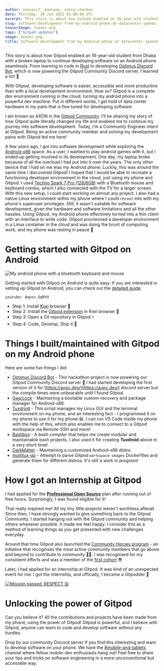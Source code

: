 ```yaml
---
author: axonasif, pawlean, nancy-chauhan
date: Thursday, 30 Jun 2022 02:00:00 UTC
excerpt: This story is about how Gitpod enabled an 18-year-old student from Dhaka with a broken laptop to continue developing software on an Android phone seamlessly
slug: software-development-from-my-android-phone-at-datacenter-speeds
teaserImage: teaser.png
tags: ["Gitpod updates"]
image: teaser.png
title: Software development from my Android phone at datacenter speeds
---
```


<script context="module">
  export const prerender = true;
</script>

This story is about how Gitpod enabled an 18-year-old student from Dhaka with a broken laptop to continue developing software on an Android phone seamlessly. From learning to code in [Rust](https://www.rust-lang.org/learn) to developing [Optimus Discord Bot](https://github.com/supremegamers/optimus), which is now powering the Gitpod Community Discord server, I learned a lot! 🥳

With Gitpod, developing software is easier, accessible and more productive than with a local development environment. How so? Gitpod is a complete dev environment running in the cloud, turning my android phone into a powerful dev machine. Put in different words, I get hold of data center hardware in my palm that is fine tuned for developing software.

I am known as AXON in the [Gitpod Community](https://www.gitpod.io/chat). I’ll be sharing my story of how Gitpod quite literally changed my life and enabled me to continue my journey into software development. Today, I’m a Community Engineer intern at Gitpod. Being an active community member and solving my development pains with Gitpod led me here!

A few years ago, I got into software development while exploring the [Android-x86](https://www.android-x86.org/) space. As a user, I wanted to play android games with it, but I ended up getting involved in its development. One day, my laptop broke because of all the overload I had put into it over the years. The only other device that I had on me was my Android phone. Luckily, this was around the same time I discovered Gitpod! I hoped that I would be able to recreate a functioning developer environment in the cloud, just using my phone and Gitpod. I used [Techno Spark 7 Pro (128/6GB)](https://www.gsmarena.com/tecno_spark_7_pro-10884.php) with a Bluetooth mouse and keyboard combo, which I also connected with the TV for a larger screen. With this new setup, I could start working on almost any project. I also had a native Linux environment within my phone where I could `chroot` into with my phone's superuser privileges. Still, it wasn't suitable for software development, given the hardware and software limitations and all the other hassles. Using Gitpod, my Android phone effectively turned into a thin client with an interface to write code. Gitpod provisioned a developer environment in a Linux container in the cloud and was doing the brunt of computing work, and my phone was resting in peace 🤣

# Getting started with Gitpod on Android

![My android phone with a bluetooth keyboard and mouse](../../../../../static/images/blog/software-development-from-my-android-phone-at-datacenter-speeds/20220412_004915681.jpg "This is how my setup used to look like!")

Getting started with Gitpod on Android is quite easy. If you are interested in setting up Gitpod on Android, you can check out the [detailed guide](../guides/getting-started-with-gitpod-in-android).

`youtube: Aepvv_OqRYU`

- Step 1: Install [Kiwi](https://kiwibrowser.com/) browser 🥝
- Step 2: Install the [Gitpod extension](https://chrome.google.com/webstore/detail/gitpod-online-ide/dodmmooeoklaejobgleioelladacbeki) in Kiwi browser 🍊
- Step 3: Open a Git repository in Gitpod ⚡️
- Step 4: Code, Develop, Ship it 🚀

# Things I built/maintained with Gitpod on my Android phone

Here are some fun things I did:

- [Optimus Discord Bot](https://github.com/supremegamers/optimus) - This hackathon project is now powering our Gitpod Community Discord server 🎉 I had started developing the first version of it for [https://aopc.dev/](https://aopc.dev/) discord server but the compile times were unbearable until I found Gitpod.
- [GearLock](https://github.com/axonasif/gearlock) - Maintaining a bootable custom-recovery and package manager for Android-x86.
- [Tuxdroid](https://github.com/tuxdroid-io/tuxdroid) - This script manages my Linux GUI and the terminal environment on my phone, and an interesting fact - I programmed it on my phone to use it for my phone 😆. I can run VS Code inside my phone with the help of this, which also enables me to connect to a Gitpod workspace via Remote-SSH and more!
- [Bashbox](https://github.com/bashbox/bashbox) - A _bash compiler_ that helps me create modular and maintainable bash projects. I also used it for creating **Tuxdroid** above in a very short time!
- [DarkMatter](https://github.com/supremegamers/darkmatter) - Maintaining a customized Android-x86 distro.
- [multitux-gp](https://github.com/axonasif/multitux-gp) - Attempt to parse Gitpod `workspace-images` Dockerfiles and generate them for different distros. It's still a work in progress!

# How I got an Internship at Gitpod

I had applied for the **[Professional Open Source](https://www.gitpod.io/docs/professional-open-source)** plan after running out of free hours. Surprisingly, I was found eligible for it!

That really inspired me! All my tiny little projects weren't worthless afterall. Since then, I have strongly wanted to give something back to the Gitpod Community. I started hanging out with the Gitpod community and helping others whenever possible. It made me feel happy. I consider this as a method of learning things as you get presented with new challenges everyday.

Around that time Gitpod also launched the [Community Heroes program](https://www.gitpod.io/community/heroes) - an initiative that recognises the most active community members that go above and beyond to contribute to community 🍊🦸. I was recognised for my consistent efforts and was a member of the [first cohort](https://twitter.com/gitpod/status/1466452229309837313) 😎

Later, I had applied for an internship at Gitpod. It was kind of an unexpected event for me: I got the internship, and officially, I became a Gitpodder 🍊

[![Mission passed: RESPECT 😝](../../../static/images/blog/software-development-from-my-android-phone-at-datacenter-speeds/internship_tweet.png)](https://twitter.com/axonasif/status/1478418230460907529)

# Unlocking the power of Gitpod

Can you believe it? All the contributions and projects have been made from my phone, using the power of Gitpod! Gitpod is powerful, and I believe with Gitpod, anyone can learn to code and develop software without any hurdles.

Drop by our community Discord server if you find this interesting and want to develop software on your phone. We have the [#mobile-and-tablets](https://discord.com/channels/816244985187008514/890901203624534026) channel where fellow mobile-dev enthusiasts hang out! Feel free to share your tips and tricks on software engineering in a more unconventional but accessible way.
